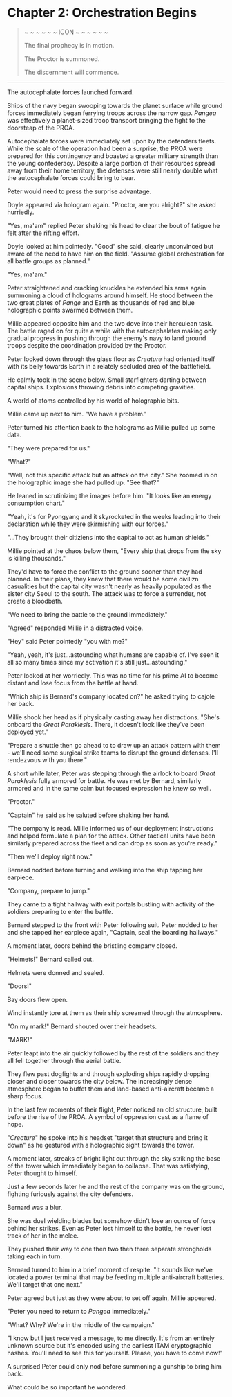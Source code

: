 # Chapter 2: Orchestration Begins

> ~ ~ ~ ~ ~ ~ ICON ~ ~ ~ ~ ~ ~  
>  
> The final prophecy is in motion.  
>  
> The Proctor is summoned.  
>  
> The discernment will commence.  

---

The autocephalate forces launched forward.  

Ships of the navy began swooping towards the planet surface while ground forces immediately began ferrying troops across the narrow gap. _Pangea_ was effectively a planet-sized troop transport bringing the fight to the doorsteap of the PROA.  

Autocephalate forces were immediately set upon by the defenders fleets. While the scale of the operation had been a surprise, the PROA were prepared for this contingency and boasted a greater military strength than the young confederacy. Despite a large portion of their resources spread away from their home territory, the defenses were still nearly double what the autocephalate forces could bring to bear.  

Peter would need to press the surprise advantage.  

Doyle appeared via hologram again. "Proctor, are you alright?" she asked hurriedly.  

"Yes, ma'am" replied Peter shaking his head to clear the bout of fatigue he felt after the rifting effort.  

Doyle looked at him pointedly. "Good" she said, clearly unconvinced but aware of the need to have him on the field. "Assume global orchestration for all battle groups as planned."  

"Yes, ma'am."  

Peter straightened and cracking knuckles he extended his arms again summoning a cloud of holograms around himself. He stood between the two great plates of _Pange_ and Earth as thousands of red and blue holographic points swarmed between them.  

Millie appeared opposite him and the two dove into their herculean task. The battle raged on for quite a while with the autocephalates making only gradual progress in pushing through the enemy's navy to land ground troops despite the coordination provided by the Proctor.  

Peter looked down through the glass floor as _Creature_ had oriented itself with its belly towards Earth in a relately secluded area of the battlefield.  

He calmly took in the scene below. Small starfighters darting between capital ships. Explosions throwing debris into competing gravities.  

A world of atoms controlled by his world of holographic bits.  

Millie came up next to him. "We have a problem."  

Peter turned his attention back to the holograms as Millie pulled up some data.  

"They were prepared for us."  

"What?"  

"Well, not this specific attack but an attack on the city." She zoomed in on the holographic image she had pulled up. "See that?"  

He leaned in scrutinizing the images before him. "It looks like an energy consumption chart."  

"Yeah, it's for Pyongyang and it skyrocketed in the weeks leading into their declaration while they were skirmishing with our forces."  

"...They brought their citiziens into the capital to act as human shields."  

Millie pointed at the chaos below them, "Every ship that drops from the sky is killing thousands."  

They'd have to force the conflict to the ground sooner than they had planned. In their plans, they knew that there would be some civilizn casualities but the capital city wasn't nearly as heavily populated as the sister city Seoul to the south. The attack was to force a surrender, not create a bloodbath.  

"We need to bring the battle to the ground immediately."  

"Agreed" responded Millie in a distracted voice.  

"Hey" said Peter pointedly "you with me?"  

"Yeah, yeah, it's just...astounding what humans are capable of. I've seen it all so many times since my activation it's still just...astounding."  

Peter looked at her worriedly. This was no time for his prime AI to become distant and lose focus from the battle at hand.  

"Which ship is Bernard's company located on?" he asked trying to cajole her back.  

Millie shook her head as if physically casting away her distractions. "She's onboard the _Great Paraklesis_. There, it doesn't look like they've been deployed yet."  

"Prepare a shuttle then go ahead to to draw up an attack pattern with them - we'll need some surgical strike teams to disrupt the ground defenses. I'll rendezvous with you there."  

A short while later, Peter was stepping through the airlock to board _Great Paraklesis_ fully armored for battle. He was met by Bernard, similarly armored and in the same calm but focused expression he knew so well.  

"Proctor."  

"Captain" he said as he saluted before shaking her hand.  

"The company is read. Millie informed us of our deployment instructions and helped formulate a plan for the attack. Other tactical units have been similarly prepared across the fleet and can drop as soon as you're ready."  

"Then we'll deploy right now."  

Bernard nodded before turning and walking into the ship tapping her earpiece.  

"Company, prepare to jump."  

They came to a tight hallway with exit portals bustling with activity of the soldiers preparing to enter the battle.  

Bernard stepped to the front with Peter following suit. Peter nodded to her and she tapped her earpiece again, "Captain, seal the boarding hallways."  

A moment later, doors behind the bristling company closed.  

"Helmets!" Bernard called out.  

Helmets were donned and sealed.  

"Doors!"  

Bay doors flew open.  

Wind instantly tore at them as their ship screamed through the atmosphere.  

"On my mark!" Bernard shouted over their headsets.  

"MARK!"  

Peter leapt into the air quickly followed by the rest of the soldiers and they all fell together through the aerial battle.  

They flew past dogfights and through exploding ships rapidly dropping closer and closer towards the city below. The increasingly dense atmosphere began to buffet them and land-based anti-aircraft became a sharp focus.  

In the last few moments of their flight, Peter noticed an old structure, built before the rise of the PROA. A symbol of oppression cast as a flame of hope.  

"_Creature_" he spoke into his headset "target that structure and bring it down" as he gestured with a holographic sight towards the tower.  

A moment later, streaks of bright light cut through the sky striking the base of the tower which immediately began to collapse. That was satisfying, Peter thought to himself.  

Just a few seconds later he and the rest of the company was on the ground, fighting furiously against the city defenders.  

Bernard was a blur.  

She was duel wielding blades but somehow didn't lose an ounce of force behind her strikes. Even as Peter lost himself to the battle, he never lost track of her in the melee.  

They pushed their way to one then two then three separate strongholds taking each in turn.  

Bernard turned to him in a brief moment of respite. "It sounds like we've located a power terminal that may be feeding multiple anti-aircraft batteries. We'll target that one next."  

Peter agreed but just as they were about to set off again, Millie appeared.  

"Peter you need to return to _Pangea_ immediately."  

"What? Why? We're in the middle of the campaign."  

"I know but I just received a message, to me directly. It's from an entirely unknown source but it's encoded using the earliest ITAM cryptographic hashes. You'll need to see this for yourself. Please, you have to come now!"  

A surprised Peter could only nod before summoning a gunship to bring him back.  

What could be so important he wondered.  
